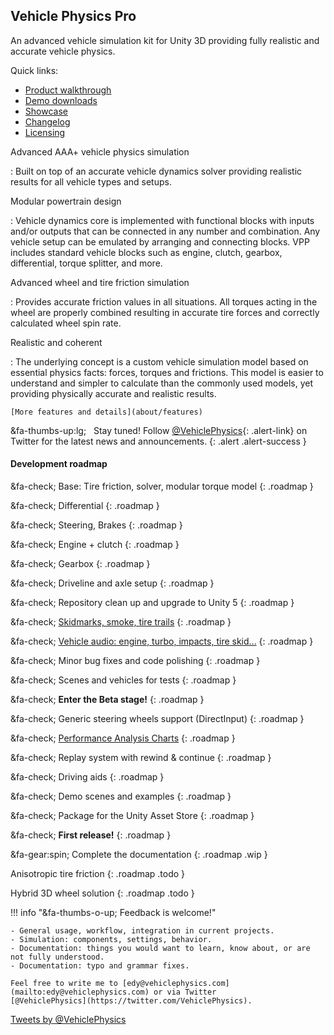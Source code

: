 
## Vehicle Physics Pro

An advanced vehicle simulation kit for Unity 3D providing fully realistic and accurate vehicle physics.

Quick links:

- [Product walkthrough](/user-guide/getting-started)
- [Demo downloads](/about/demos)
- [Showcase](/about/showcase)
- [Changelog](/about/changelog)
- [Licensing](/about/licensing)

Advanced AAA+ vehicle physics simulation

:	Built on top of an accurate vehicle dynamics solver providing realistic results for all vehicle
	types and setups.

Modular powertrain design

:	Vehicle dynamics core is implemented with functional blocks with inputs and/or outputs that can
	be connected in any number and combination. Any vehicle setup can be emulated by arranging and
	connecting blocks. VPP includes standard vehicle blocks such as engine, clutch, gearbox,
	differential, torque splitter, and more.

Advanced wheel and tire friction simulation

:	Provides accurate friction values in all situations. All torques acting in the wheel are
	properly combined resulting in accurate tire forces and correctly calculated wheel spin rate.

Realistic and coherent

: 	The underlying concept is a custom vehicle simulation model based on essential physics facts:
	forces, torques and frictions. This model is easier to understand and simpler to calculate than
	the commonly used models, yet providing physically accurate and realistic results.

	[More features and details](about/features)

&fa-thumbs-up:lg; &nbsp; Stay tuned! Follow [@VehiclePhysics](https://twitter.com/VehiclePhysics){: .alert-link}
on Twitter for the latest news and announcements.
{: .alert .alert-success }

<!-- Not good: keeps adjusting the height to the current slide. Breaks reading afterwards.

div id="carousel-example-generic" class="carousel slide" data-ride="carousel">

	<ol class="carousel-indicators">
		<li data-target="#carousel-example-generic" data-slide-to="0" class="active"></li>
		<li data-target="#carousel-example-generic" data-slide-to="1"></li>
		<li data-target="#carousel-example-generic" data-slide-to="2"></li>
		<li data-target="#carousel-example-generic" data-slide-to="3"></li>
		<li data-target="#carousel-example-generic" data-slide-to="4"></li>
		<li data-target="#carousel-example-generic" data-slide-to="5"></li>
		<li data-target="#carousel-example-generic" data-slide-to="6"></li>
		<li data-target="#carousel-example-generic" data-slide-to="7"></li>
		<li data-target="#carousel-example-generic" data-slide-to="8"></li>
	</ol>

	<div class="carousel-inner" role="listbox">
		<div class="item active">
			<img class="clickview, img-carousel" src="img/gallery/vpp-ferrari.jpg" alt="Ferrari 458 Italia">
		</div>
		<div class="item">
			<img class="clickview, img-carousel" src="img/gallery/vpp-jpickup.jpg" alt="Japanese Pickup Truck - 3D model by Trevor Ley">
		</div>
		<div class="item">
			<img class="clickview, img-carousel" src="img/gallery/vpp-ferrari-burnout.jpg" alt="Ferrari 458 doing some donuts and burnouts">
		</div>
		<div class="item">
			<img class="clickview, img-carousel" src="img/gallery/vpp-ferrari-spa.jpg" alt="Ferrari 458 at 195 kph / 120 mph before riding Eau Rouge at Spa-Francorchamps">
		</div>
		<div class="item">
			<img class="clickview, img-carousel" src="img/gallery/vpp-loop.jpg" alt="Riding a loop with the Ferrari 458">
		</div>
		<div class="item">
			<img class="clickview, img-carousel" src="img/gallery/vpp-alpha-sandbox.jpg" alt="Early sandbox test with Vehicle Physics Pro">
		</div>
		<div class="item">
			<img class="clickview, img-carousel" src="img/gallery/vpp-truck-trailer-setup.jpg" alt="Setting up a Mercedes-Benz Actros to attach to its trailer">
		</div>
		<div class="item">
			<img class="clickview, img-carousel" src="img/gallery/vpp-truck-trailer-offroad.jpg" alt="Extreme offroad test for the Mercedes-Benz Actros + trailer">
		</div>
		<div class="item">
			<img class="clickview, img-carousel" src="img/gallery/vpp-apc-setup.jpg" alt="Extreme driveline setup: 8-wheel drive, seven differentials, three differential setups">
		</div>
	</div>

	<a class="left carousel-control" href="#carousel-example-generic" role="button" data-slide="prev">
		<span class="glyphicon glyphicon-chevron-left" aria-hidden="true"></span>
		<span class="sr-only">Previous</span>
	</a>
	<a class="right carousel-control" href="#carousel-example-generic" role="button" data-slide="next">
		<span class="glyphicon glyphicon-chevron-right" aria-hidden="true"></span>
		<span class="sr-only">Next</span>
	</a>
</div -->


<div class="imagegallery" sm="2" md="3" lg="4" style="display:none">
	<img class="clickview" src="img/gallery/vpp-ferrari.jpg"  alt="Ferrari 458 Italia">
	<img class="clickview" src="img/gallery/vpp-lancer.jpg" alt="Sports Sedan">
	<img class="clickview" src="img/gallery/vpp-huracan.jpg" alt="Sports Supercar">
	<img class="clickview" src="img/gallery/vpp-jpickup.jpg" alt="Japanese Pickup Truck - 3D model by Trevor Ley">

	<img class="clickview" src="img/gallery/vpp-ferrari-burnout.jpg" alt="Ferrari 458 doing some donuts and burnouts">
	<img class="clickview" src="img/gallery/vpp-ferrari-spa.jpg" alt="Ferrari 458 at 195 kph / 120 mph before riding Eau Rouge at Spa-Francorchamps">
	<img class="clickview" src="img/gallery/vpp-truck-trailer-setup.jpg" alt="Setting up a Mercedes-Benz Actros to attach to its trailer">
	<img class="clickview" src="img/gallery/vpp-truck-trailer-offroad.jpg" alt="Extreme offroad test for the Mercedes-Benz Actros + trailer">

	<img class="clickview" src="img/gallery/vpp-loop.jpg" alt="Riding a loop with the Ferrari 458">
	<img class="clickview" src="img/gallery/vpp-ferrari-monza.jpg" alt="Ferrari 458 taking the Variante del Rettifilo at Monza">
	<img class="clickview" src="img/gallery/vpp-alpha-sandbox.jpg" alt="Early sandbox test with Vehicle Physics Pro">
	<img class="clickview" src="img/gallery/vpp-apc-setup.jpg" alt="Extreme driveline setup: 8-wheel drive, seven differentials, three differential setups">
</div>

#### Development roadmap

&fa-check; Base: Tire friction, solver, modular torque model
{: .roadmap }

&fa-check; Differential
{: .roadmap }

&fa-check; Steering, Brakes
{: .roadmap }

&fa-check; Engine + clutch
{: .roadmap }

&fa-check; Gearbox
{: .roadmap }

&fa-check; Driveline and axle setup
{: .roadmap }

&fa-check; Repository clean up and upgrade to Unity 5
{: .roadmap }

&fa-check; [Skidmarks, smoke, tire trails](components/vehicle-addons#vptireeffects)
{: .roadmap }

&fa-check; [Vehicle audio: engine, turbo, impacts, tire skid...](components/vehicle-addons#vpaudio)
{: .roadmap }

&fa-check; Minor bug fixes and code polishing
{: .roadmap }

&fa-check; Scenes and vehicles for tests
{: .roadmap }

&fa-check; **Enter the Beta stage!**
{: .roadmap }

&fa-check; Generic steering wheels support (DirectInput)
{: .roadmap }

&fa-check; [Performance Analysis Charts](components/vehicle-telemetry#vpperformanceanalysis)
{: .roadmap }

&fa-check; Replay system with rewind & continue
{: .roadmap }

&fa-check; Driving aids
{: .roadmap }

&fa-check; Demo scenes and examples
{: .roadmap }

&fa-check; Package for the Unity Asset Store
{: .roadmap }

&fa-check; **First release!**
{: .roadmap }

&fa-gear:spin; Complete the documentation
{: .roadmap .wip }

Anisotropic tire friction
{: .roadmap .todo }

Hybrid 3D wheel solution
{: .roadmap .todo }


!!! info "&fa-thumbs-o-up; Feedback is welcome!"

	- General usage, workflow, integration in current projects.
	- Simulation: components, settings, behavior.
	- Documentation: things you would want to learn, know about, or are not fully understood.
	- Documentation: typo and grammar fixes.

	Feel free to write me to [edy@vehiclephysics.com](mailto:edy@vehiclephysics.com) or via Twitter
	[@VehiclePhysics](https://twitter.com/VehiclePhysics).

<a class="twitter-timeline" href="https://twitter.com/VehiclePhysics" data-widget-id="687956324773179396">Tweets by @VehiclePhysics</a>
<script>!function(d,s,id){var js,fjs=d.getElementsByTagName(s)[0],p=/^http:/.test(d.location)?'http':'https';if(!d.getElementById(id)){js=d.createElement(s);js.id=id;js.src=p+"://platform.twitter.com/widgets.js";fjs.parentNode.insertBefore(js,fjs);}}(document,"script","twitter-wjs");</script>
